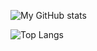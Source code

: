 ![My GitHub stats](https://github-readme-stats.vercel.app/api?username=conelul&theme=dracula&show_icons=true)

![Top Langs](https://github-readme-stats.vercel.app/api/top-langs/?username=conelul&theme=dracula&layout=compact)
